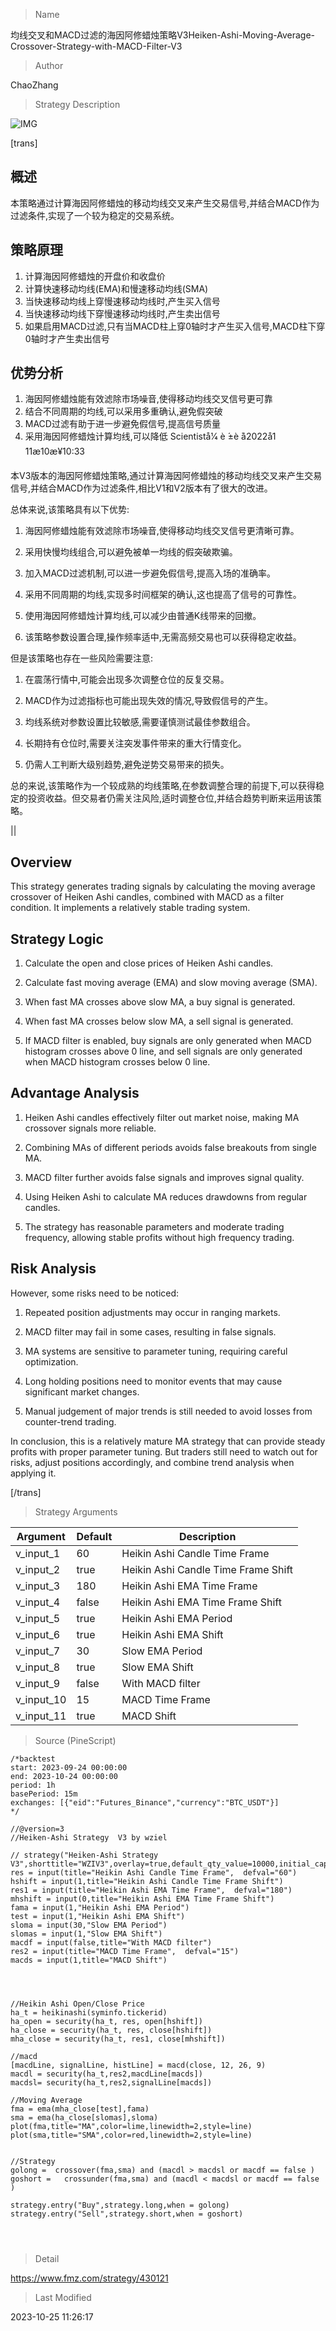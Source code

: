 
> Name

均线交叉和MACD过滤的海因阿修蜡烛策略V3Heiken-Ashi-Moving-Average-Crossover-Strategy-with-MACD-Filter-V3

> Author

ChaoZhang

> Strategy Description

![IMG](https://www.fmz.com/upload/asset/1019fb6adcaf3a9e43a.png)

[trans]

## 概述

本策略通过计算海因阿修蜡烛的移动均线交叉来产生交易信号,并结合MACD作为过滤条件,实现了一个较为稳定的交易系统。

## 策略原理

1. 计算海因阿修蜡烛的开盘价和收盘价
2. 计算快速移动均线(EMA)和慢速移动均线(SMA)
3. 当快速移动均线上穿慢速移动均线时,产生买入信号
4. 当快速移动均线下穿慢速移动均线时,产生卖出信号
5. 如果启用MACD过滤,只有当MACD柱上穿0轴时才产生买入信号,MACD柱下穿0轴时才产生卖出信号

## 优势分析

1. 海因阿修蜡烛能有效滤除市场噪音,使得移动均线交叉信号更可靠
2. 结合不同周期的均线,可以采用多重确认,避免假突破
3. MACD过滤有助于进一步避免假信号,提高信号质量
4. 采用海因阿修蜡烛计算均线,可以降低 Scientistå1⁄4 è ́±è ̄ã2022å1 ́11æ10æ¥10:33

本V3版本的海因阿修蜡烛策略,通过计算海因阿修蜡烛的移动均线交叉来产生交易信号,并结合MACD作为过滤条件,相比V1和V2版本有了很大的改进。

总体来说,该策略具有以下优势:

1. 海因阿修蜡烛能有效滤除市场噪音,使得移动均线交叉信号更清晰可靠。

2. 采用快慢均线组合,可以避免被单一均线的假突破欺骗。

3. 加入MACD过滤机制,可以进一步避免假信号,提高入场的准确率。

4. 采用不同周期的均线,实现多时间框架的确认,这也提高了信号的可靠性。

5. 使用海因阿修蜡烛计算均线,可以减少由普通K线带来的回撤。

6. 该策略参数设置合理,操作频率适中,无需高频交易也可以获得稳定收益。

但是该策略也存在一些风险需要注意:

1. 在震荡行情中,可能会出现多次调整仓位的反复交易。

2. MACD作为过滤指标也可能出现失效的情况,导致假信号的产生。

3. 均线系统对参数设置比较敏感,需要谨慎测试最佳参数组合。

4. 长期持有仓位时,需要关注突发事件带来的重大行情变化。

5. 仍需人工判断大级别趋势,避免逆势交易带来的损失。

总的来说,该策略作为一个较成熟的均线策略,在参数调整合理的前提下,可以获得稳定的投资收益。但交易者仍需关注风险,适时调整仓位,并结合趋势判断来运用该策略。

||


## Overview

This strategy generates trading signals by calculating the moving average crossover of Heiken Ashi candles, combined with MACD as a filter condition. It implements a relatively stable trading system.

## Strategy Logic

1. Calculate the open and close prices of Heiken Ashi candles.

2. Calculate fast moving average (EMA) and slow moving average (SMA). 

3. When fast MA crosses above slow MA, a buy signal is generated.

4. When fast MA crosses below slow MA, a sell signal is generated.

5. If MACD filter is enabled, buy signals are only generated when MACD histogram crosses above 0 line, and sell signals are only generated when MACD histogram crosses below 0 line.

## Advantage Analysis 

1. Heiken Ashi candles effectively filter out market noise, making MA crossover signals more reliable.

2. Combining MAs of different periods avoids false breakouts from single MA. 

3. MACD filter further avoids false signals and improves signal quality.

4. Using Heiken Ashi to calculate MA reduces drawdowns from regular candles. 

5. The strategy has reasonable parameters and moderate trading frequency, allowing stable profits without high frequency trading.

## Risk Analysis

However, some risks need to be noticed:

1. Repeated position adjustments may occur in ranging markets.

2. MACD filter may fail in some cases, resulting in false signals.

3. MA systems are sensitive to parameter tuning, requiring careful optimization.

4. Long holding positions need to monitor events that may cause significant market changes. 

5. Manual judgement of major trends is still needed to avoid losses from counter-trend trading.

In conclusion, this is a relatively mature MA strategy that can provide steady profits with proper parameter tuning. But traders still need to watch out for risks, adjust positions accordingly, and combine trend analysis when applying it.

[/trans]

> Strategy Arguments



|Argument|Default|Description|
|----|----|----|
|v_input_1|60|Heikin Ashi Candle Time Frame|
|v_input_2|true|Heikin Ashi Candle Time Frame Shift|
|v_input_3|180|Heikin Ashi EMA Time Frame|
|v_input_4|false|Heikin Ashi EMA Time Frame Shift|
|v_input_5|true|Heikin Ashi EMA Period|
|v_input_6|true|Heikin Ashi EMA Shift|
|v_input_7|30|Slow EMA Period|
|v_input_8|true|Slow EMA Shift|
|v_input_9|false|With MACD filter|
|v_input_10|15|MACD Time Frame|
|v_input_11|true|MACD Shift|


> Source (PineScript)

``` pinescript
/*backtest
start: 2023-09-24 00:00:00
end: 2023-10-24 00:00:00
period: 1h
basePeriod: 15m
exchanges: [{"eid":"Futures_Binance","currency":"BTC_USDT"}]
*/

//@version=3
//Heiken-Ashi Strategy  V3 by wziel

// strategy("Heiken-Ashi Strategy  V3",shorttitle="WZIV3",overlay=true,default_qty_value=10000,initial_capital=10000,currency=currency.USD)
res = input(title="Heikin Ashi Candle Time Frame",  defval="60")
hshift = input(1,title="Heikin Ashi Candle Time Frame Shift")
res1 = input(title="Heikin Ashi EMA Time Frame",  defval="180")
mhshift = input(0,title="Heikin Ashi EMA Time Frame Shift")
fama = input(1,"Heikin Ashi EMA Period")
test = input(1,"Heikin Ashi EMA Shift")
sloma = input(30,"Slow EMA Period")
slomas = input(1,"Slow EMA Shift")
macdf = input(false,title="With MACD filter")
res2 = input(title="MACD Time Frame",  defval="15")
macds = input(1,title="MACD Shift")




//Heikin Ashi Open/Close Price
ha_t = heikinashi(syminfo.tickerid)
ha_open = security(ha_t, res, open[hshift])
ha_close = security(ha_t, res, close[hshift])
mha_close = security(ha_t, res1, close[mhshift])

//macd
[macdLine, signalLine, histLine] = macd(close, 12, 26, 9)
macdl = security(ha_t,res2,macdLine[macds])
macdsl= security(ha_t,res2,signalLine[macds])

//Moving Average
fma = ema(mha_close[test],fama)
sma = ema(ha_close[slomas],sloma)
plot(fma,title="MA",color=lime,linewidth=2,style=line)
plot(sma,title="SMA",color=red,linewidth=2,style=line)


//Strategy
golong =  crossover(fma,sma) and (macdl > macdsl or macdf == false )
goshort =   crossunder(fma,sma) and (macdl < macdsl or macdf == false )

strategy.entry("Buy",strategy.long,when = golong)
strategy.entry("Sell",strategy.short,when = goshort)




```

> Detail

https://www.fmz.com/strategy/430121

> Last Modified

2023-10-25 11:26:17
